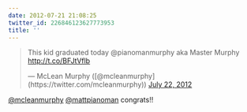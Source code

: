 ```yaml
---
date: 2012-07-21 21:08:25
twitter_id: 226846123627773953
title: ''
---
```


<blockquote class="twitter-tweet"><p lang="en" dir="ltr">This kid graduated today @pianomanmurphy aka Master Murphy <a href="http://t.co/BFJtVflb">http://t.co/BFJtVflb</a></p>&mdash; McLean Murphy ([@mcleanmurphy](https://twitter.com/mcleanmurphy)) <a href="https://twitter.com/mcleanmurphy/status/226835740816994305?ref_src=twsrc%5Etfw">July 22, 2012</a></blockquote>
<script async src="https://platform.twitter.com/widgets.js" charset="utf-8"></script>

[@mcleanmurphy](https://twitter.com/mcleanmurphy) [@mattpianoman](https://twitter.com/mattpianoman) congrats!!
